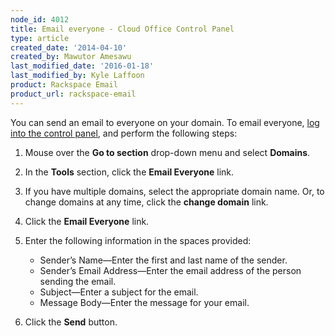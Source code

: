 ```yaml
---
node_id: 4012
title: Email everyone - Cloud Office Control Panel
type: article
created_date: '2014-04-10'
created_by: Mawutor Amesawu
last_modified_date: '2016-01-18'
last_modified_by: Kyle Laffoon
product: Rackspace Email
product_url: rackspace-email
---
```


You can send an email to everyone on your domain. To email everyone,
[log into the control panel](https://apps.rackspace.com/?cp), and
perform the following steps:

1.  Mouse over the **Go to section** drop-down menu and select
    **Domains**.
2.  In the **Tools** section, click the **Email Everyone** link.
3.  If you have multiple domains, select the appropriate domain name.
    Or, to change domains at any time, click the **change domain** link.
4.  Click the **Email Everyone** link.
5.  Enter the following information in the spaces provided:
    -   Sender&rsquo;s Name&mdash;Enter the first and last name of the sender.

    <!-- -->

    -   Sender&rsquo;s Email Address&mdash;Enter the email address of the person
        sending the email.
    -   Subject&mdash;Enter a subject for the email.
    -   Message Body&mdash;Enter the message for your email.

6.  Click the **Send** button.


